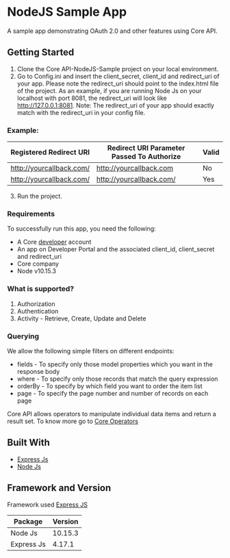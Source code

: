 # NodeJS Sample App
A sample app demonstrating OAuth 2.0 and other features using Core API.

## Getting Started

  1. Clone the Core API-NodeJS-Sample project on your local environment.
  2. Go to Config.ini and insert the client_secret, client_id and redirect_uri of your app. Please note the redirect_uri should point to the index.html file of the project.
     As an example, if you are running Node Js on your localhost with port 8081, the redirect_uri will look like
     http://127.0.0.1:8081. Note: The redirect_uri of your app should exactly match with the redirect_uri in your config file.
  ### Example:

  | Registered Redirect URI| Redirect URI Parameter Passed To Authorize| Valid |
  |------------------------|--------------------------------------------|--    |
  |http://yourcallback.com/|http://yourcallback.com                     |No    |
  |http://yourcallback.com/|http://yourcallback.com/                    |Yes   |
     
  3. Run the project. 

### Requirements

To successfully run this app, you need the following:

  * A Core [developer](https://api-developer.bqecore.com/webapp) account
  * An app on Developer Portal and the associated client_id, client_secret and redirect_uri
  * Core company
  * Node v10.15.3
### What is supported?
  1. Authorization 
  2. Authentication
  3. Activity - Retrieve, Create, Update and Delete

### Querying
We allow the following simple filters on different endpoints:

  * fields - To specify only those model properties which you want in the response body
  * where -  To specify only those records that match the query expression
  * orderBy - To specify by which field you want to order the item list
  * page -  To specify the page number and number of records on each page

Core API allows operators to manipulate individual data items and return a result set. To know more go to [Core Operators](https://api-explorer.bqecore.com/docs/filtering#filter-operators)

## Built With

  * [Express Js](https://expressjs.com/)
  * [Node Js](https://nodejs.org/en/)
  
## Framework and Version

  Framework used [Express JS](https://expressjs.com/) 
  
  | Package| Version|
  |------------------------|--------------------------------------------|
  |Node Js|10.15.3
  |Express Js|4.17.1

